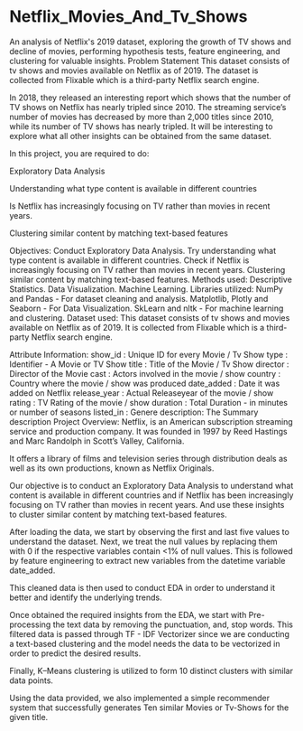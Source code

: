 # Netflix_Movies_And_Tv_Shows
An analysis of Netflix's 2019 dataset, exploring the growth of TV shows and decline of movies, performing hypothesis tests, feature engineering, and clustering for valuable insights.
Problem Statement
This dataset consists of tv shows and movies available on Netflix as of 2019. The dataset is collected from Flixable which is a third-party Netflix search engine.

In 2018, they released an interesting report which shows that the number of TV shows on Netflix has nearly tripled since 2010. The streaming service’s number of movies has decreased by more than 2,000 titles since 2010, while its number of TV shows has nearly tripled. It will be interesting to explore what all other insights can be obtained from the same dataset.

In this project, you are required to do:

Exploratory Data Analysis

Understanding what type content is available in different countries

Is Netflix has increasingly focusing on TV rather than movies in recent years.

Clustering similar content by matching text-based features

Objectives:
Conduct Exploratory Data Analysis.
Try understanding what type content is available in different countries.
Check if Netflix is increasingly focusing on TV rather than movies in recent years.
Clustering similar content by matching text-based features.
Methods used:
Descriptive Statistics.
Data Visualization.
Machine Learning.
Libraries utilized:
NumPy and Pandas - For dataset cleaning and analysis.
Matplotlib, Plotly and Seaborn - For Data Visualization.
SkLearn and nltk - For machine learning and clustering.
Dataset used:
This dataset consists of tv shows and movies available on Netflix as of 2019. It is collected from Flixable which is a third-party Netflix search engine.

Attribute Information:
show_id : Unique ID for every Movie / Tv Show
type : Identifier - A Movie or TV Show
title : Title of the Movie / Tv Show
director : Director of the Movie
cast : Actors involved in the movie / show
country : Country where the movie / show was produced
date_added : Date it was added on Netflix
release_year : Actual Releaseyear of the movie / show
rating : TV Rating of the movie / show
duration : Total Duration - in minutes or number of seasons
listed_in : Genere
description: The Summary description
Project Overview:
Netflix, is an American subscription streaming service and production company. It was founded in 1997 by Reed Hastings and Marc Randolph in Scott’s Valley, California.

It offers a library of films and television series through distribution deals as well as its own productions, known as Netflix Originals.

Our objective is to conduct an Exploratory Data Analysis to understand what content is available in different countries and if Netflix has been increasingly focusing on TV rather than movies in recent years. And use these insights to cluster similar content by matching text-based features.

After loading the data, we start by observing the first and last five values to understand the dataset. Next, we treat the null values by replacing them with 0 if the respective variables contain <1% of null values. This is followed by feature engineering to extract new variables from the datetime variable date_added.

This cleaned data is then used to conduct EDA in order to understand it better and identify the underlying trends.

Once obtained the required insights from the EDA, we start with Pre-processing the text data by removing the punctuation, and, stop words. This filtered data is passed through TF - IDF Vectorizer since we are conducting a text-based clustering and the model needs the data to be vectorized in order to predict the desired results.

Finally, K–Means clustering is utilized to form 10 distinct clusters with similar data points.

Using the data provided, we also implemented a simple recommender system that successfully generates Ten similar Movies or Tv-Shows for the given title.
